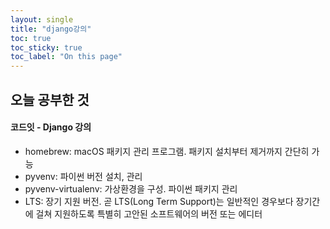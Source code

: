 ```yaml
---
layout: single
title: "django강의"
toc: true
toc_sticky: true
toc_label: "On this page"
---
```

## 오늘 공부한 것
#### 코드잇 - Django 강의
- homebrew: macOS 패키지 관리 프로그램. 패키지 설치부터 제거까지 간단히 가능
- pyvenv: 파이썬 버전 설치, 관리
- pyvenv-virtualenv: 가상환경을 구성. 파이썬 패키지 관리
- LTS: 장기 지원 버전. 곧 LTS(Long Term Support)는 일반적인 경우보다 장기간에 걸쳐 지원하도록 특별히 고안된 소프트웨어의 버전 또는 에디터
